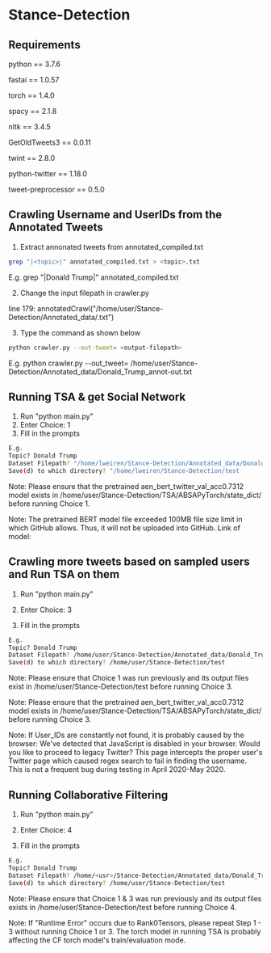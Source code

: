 # Stance-Detection

## Requirements
python == 3.7.6

fastai == 1.0.57

torch == 1.4.0

spacy == 2.1.8

nltk == 3.4.5

GetOldTweets3 == 0.0.11

twint == 2.8.0

python-twitter == 1.18.0

tweet-preprocessor == 0.5.0


## Crawling Username and UserIDs from the Annotated Tweets
1. Extract annonated tweets from annotated_compiled.txt
```sh
grep "|<topic>|" annotated_compiled.txt > <topic>.txt
```
E.g. grep "|Donald Trump|" annotated_compiled.txt

2. Change the input filepath in crawler.py

line 179: annotatedCrawl("/home/user/Stance-Detection/Annotated_data/<topic>.txt")

3. Type the command as shown below
```sh
python crawler.py --out-tweet= <output-filepath>
```

E.g. python crawler.py --out_tweet= /home/user/Stance-Detection/Annotated_data/Donald_Trump_annot-out.txt

## Running TSA & get Social Network
1. Run "python main.py"
2. Enter Choice: 1
3. Fill in the prompts
```sh
E.g. 
Topic? Donald Trump
Dataset Filepath? "/home/lweiren/Stance-Detection/Annotated_data/Donald_Trump_annot-out.txt"
Save(d) to which directory? "/home/lweiren/Stance-Detection/test
```

Note: Please ensure that the pretrained aen_bert_twitter_val_acc0.7312 model exists in /home/user/Stance-Detection/TSA/ABSAPyTorch/state_dict/ before running Choice 1.

Note: The pretrained BERT model file exceeded 100MB file size limit in which GitHub allows. Thus, it will not be uploaded into GitHub. Link of model:  

## Crawling more tweets based on sampled users and Run TSA on them
1. Run "python main.py"

2. Enter Choice: 3

3. Fill in the prompts
```sh
E.g.
Topic? Donald Trump
Dataset Filepath? /home/user/Stance-Detection/Annotated_data/Donald_Trump_annot-out.txt
Save(d) to which directory? /home/user/Stance-Detection/test 
```

Note: Please ensure that Choice 1 was run previously and its output files exist in /home/user/Stance-Detection/test before running Choice 3.

Note: Please ensure that the pretrained aen_bert_twitter_val_acc0.7312 model exists in /home/user/Stance-Detection/TSA/ABSAPyTorch/state_dict/ before running Choice 3.

Note: If User_IDs are constantly not found, it is probably caused by the browser: We've detected that JavaScript is disabled in your browser. Would you like to proceed to legacy Twitter? This page intercepts the proper user's Twitter page which caused regex search to fail in finding the username. This is not a frequent bug during testing in April 2020-May 2020.

## Running Collaborative Filtering
1. Run "python main.py"

2. Enter Choice: 4

3. Fill in the prompts
```sh
E.g.
Topic? Donald Trump
Dataset Filepath? /home/<usr>/Stance-Detection/Annotated_data/Donald_Trump_annot-out.txt
Save(d) to which directory? /home/user/Stance-Detection/test 
```

Note: Please ensure that Choice 1 & 3 was run previously and its output files exists in /home/user/Stance-Detection/test before running Choice 4.

Note: If "Runtime Error" occurs due to Rank0Tensors, please repeat Step 1 - 3 without running Choice 1 or 3. The torch model in running TSA is probably affecting the CF torch model's train/evaluation mode.  